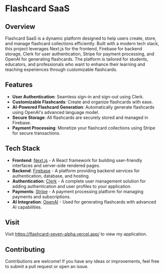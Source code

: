 # Flashcard SaaS

## Overview
Flashcard SaaS is a dynamic platform designed to help users create, store, and manage flashcard collections efficiently. Built with a modern tech stack, this project leverages Next.js for the frontend, Firebase for backend storage, Clerk for user authentication, Stripe for payment processing, and OpenAI for generating flashcards. The platform is tailored for students, educators, and professionals who want to enhance their learning and teaching experiences through customizable flashcards.

## Features
- **User Authentication**: Seamless sign-in and sign-out using Clerk.
- **Customizable Flashcards**: Create and organize flashcards with ease.
- **AI-Powered Flashcard Generation**: Automatically generate flashcards using OpenAI's advanced language model.
- **Secure Storage**: All flashcards are securely stored and managed in Firebase.
- **Payment Processing**: Monetize your flashcard collections using Stripe for secure transactions.

## Tech Stack
- **Frontend**: [Next.js](https://nextjs.org/) - A React framework for building user-friendly interfaces and server-side rendered pages.
- **Backend**: [Firebase](https://firebase.google.com/) - A platform providing backend services for authentication, database, and hosting.
- **Authentication**: [Clerk](https://clerk.dev/) - A complete user management solution for adding authentication and user profiles to your application.
- **Payments**: [Stripe](https://stripe.com/) - A payment processing platform for managing payments and subscriptions.
- **AI Integration**: [OpenAI](https://openai.com/) - Used for generating flashcards with advanced AI capabilities.

## Visit
Visit https://flashcard-seven-alpha.vercel.app/ to view my application.

## Contributing
Contributions are welcome! If you have any ideas or improvements, feel free to submit a pull request or open an issue.
